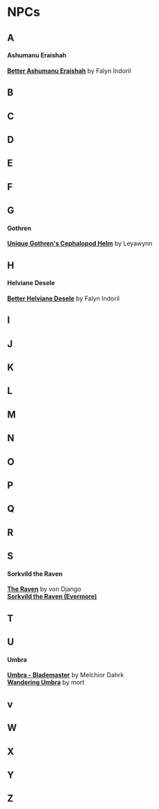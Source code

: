 # NPCs

## A 
#### Ashumanu Eraishah
[**Better Ashumanu Eraishah**](https://www.nexusmods.com/morrowind/mods/44911/?) by Falyn Indoril  

## B

## C

## D

## E

## F

## G
#### Gothren
[**Unique Gothren's Cephalopod Helm**](https://www.nexusmods.com/morrowind/mods/46534) by Leyawynn  

## H
#### Helviane Desele
[**Better Helviane Desele**](https://www.nexusmods.com/morrowind/mods/44919/?) by Falyn Indoril  

## I

## J

## K

## L

## M

## N

## O

## P

## Q

## R

## S
#### Sorkvild the Raven
[**The Raven**](https://www.nexusmods.com/morrowind/mods/21372) by von Django  
[**Sorkvild the Raven (Evermore)**](https://www.nexusmods.com/morrowind/mods/46320?)

## T

## U
#### Umbra
[**Umbra - Blademaster**](https://www.nexusmods.com/morrowind/mods/43275) by Melchior Dahrk  
[**Wandering Umbra**](https://www.nexusmods.com/morrowind/mods/44913) by mort  

## v

## W

## X

## Y

## Z
